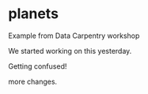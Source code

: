 # planets
Example from Data Carpentry workshop

We started working on this yesterday.

Getting confused!


more changes.
